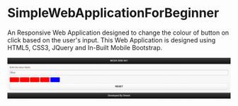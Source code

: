 # SimpleWebApplicationForBeginner
An Responsive Web Application designed to change the colour of button on click  based on 
the user's input. This Web Application is designed using HTML5, CSS3, JQuery and In-Built 
Mobile Bootstrap.


![](/Image/WebApplicationUI.PNG)
